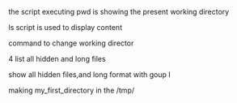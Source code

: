 the script executing pwd is showing the present working directory

ls script is used to display content

command to change working director

4 list all hidden and long files

show all hidden files,and long format with goup I

making my_first_directory in the /tmp/ 
